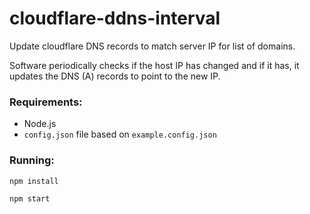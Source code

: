 # cloudflare-ddns-interval

Update cloudflare DNS records to match server IP for list of domains.

Software periodically checks if the host IP has changed and if it has, it updates the DNS (A) records to point to the new IP.

### Requirements:
* Node.js
* ``config.json`` file based on ``example.config.json``

### Running:

``npm install``

``npm start``